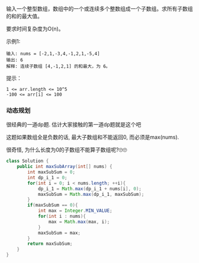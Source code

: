 输入一个整型数组，数组中的一个或连续多个整数组成一个子数组。求所有子数组的和的最大值。

要求时间复杂度为O(n)。

 

示例1:
```
输入: nums = [-2,1,-3,4,-1,2,1,-5,4]
输出: 6
解释: 连续子数组 [4,-1,2,1] 的和最大，为 6。
```

提示：
```
1 <= arr.length <= 10^5
-100 <= arr[i] <= 100
```



<!--more-->



### 动态规划

很经典的一道dp题. 估计大家接触的第一道dp题就是这个吧

这题如果数组全是负数的话, 最大子数组和不能返回0, 而必须是max(nums). 

很奇怪, 为什么长度为0的子数组不能算子数组呢?🙄🙄

```java
class Solution {
    public int maxSubArray(int[] nums) {
        int maxSubSum = 0;
        int dp_i_1 = 0;
        for(int i = 0; i < nums.length; ++i){
            dp_i_1 = Math.max(dp_i_1 + nums[i], 0);
            maxSubSum = Math.max(dp_i_1, maxSubSum);
        }
        if(maxSubSum == 0){
            int max = Integer.MIN_VALUE;
            for(int i : nums){
                max = Math.max(max, i);
            }
            maxSubSum = max;
        }
        return maxSubSum;
    }
}
```


